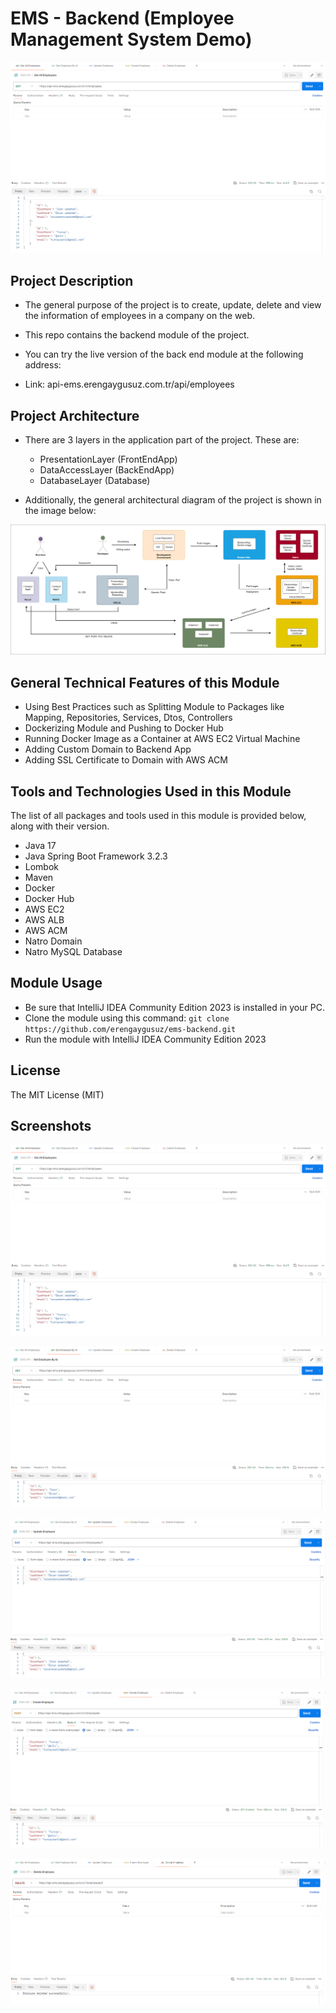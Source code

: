 # EMS - Backend (Employee Management System Demo)

![Alt text](/screenshots/1-ems.png)

## Project Description

* The general purpose of the project is to create, update, delete and view the information of employees in a company on the web.

* This repo contains the backend module of the project.

* You can try the live version of the back end module at the following address:
* Link: api-ems.erengaygusuz.com.tr/api/employees

## Project Architecture

* There are 3 layers in the application part of the project. These are:

  - PresentationLayer (FrontEndApp)
  - DataAccessLayer (BackEndApp)
  - DatabaseLayer (Database)

* Additionally, the general architectural diagram of the project is shown in the image below:

![Alt text](/screenshots/ems-architecture.png)

## General Technical Features of this Module

* Using Best Practices such as Splitting Module to Packages like Mapping, Repositories, Services, Dtos, Controllers
* Dockerizing Module and Pushing to Docker Hub
* Running Docker Image as a Container at AWS EC2 Virtual Machine
* Adding Custom Domain to Backend App
* Adding SSL Certificate to Domain with AWS ACM

## Tools and Technologies Used in this Module

The list of all packages and tools used in this module is provided below, along with their version.

* Java 17
* Java Spring Boot Framework 3.2.3
* Lombok
* Maven
* Docker
* Docker Hub
* AWS EC2
* AWS ALB
* AWS ACM
* Natro Domain
* Natro MySQL Database

## Module Usage

* Be sure that IntelliJ IDEA Community Edition 2023 is installed in your PC.
* Clone the module using this command: ``` git clone https://github.com/erengaygusuz/ems-backend.git ```
* Run the module with IntelliJ IDEA Community Edition 2023

## License

The MIT License (MIT)

## Screenshots

![Alt text](/screenshots/1-ems.png)

![Alt text](/screenshots/2-ems.png)

![Alt text](/screenshots/3-ems.png)

![Alt text](/screenshots/4-ems.png)

![Alt text](/screenshots/5-ems.png)
